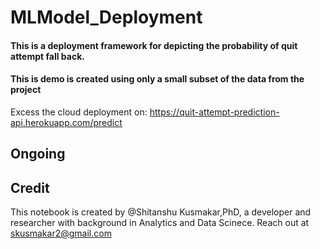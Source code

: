 # MLModel_Deployment

#### This is a deployment framework for depicting the probability of quit attempt fall back.

#### This is demo is created using only a small subset of the data from the project

Excess the cloud deployment on: https://quit-attempt-prediction-api.herokuapp.com/predict

## Ongoing

## Credit
This notebook is created by @Shitanshu Kusmakar,PhD, a developer and researcher with background in Analytics and Data Scinece. 
Reach out at skusmakar2@gmail.com

